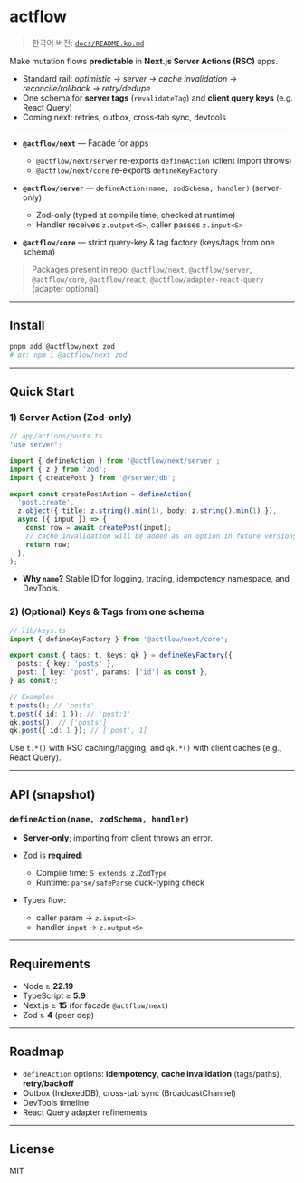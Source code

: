 # actflow

> 한국어 버전: [`docs/README.ko.md`](docs/README.ko.md)

Make mutation flows **predictable** in **Next.js Server Actions (RSC)** apps.

- Standard rail: _optimistic → server → cache invalidation → reconcile/rollback → retry/dedupe_
- One schema for **server tags** (`revalidateTag`) and **client query keys** (e.g. React Query)
- Coming next: retries, outbox, cross-tab sync, devtools

---

- **`@actflow/next`** — Facade for apps
  - `@actflow/next/server` re-exports `defineAction` (client import throws)
  - `@actflow/next/core` re-exports `defineKeyFactory`

- **`@actflow/server`** — `defineAction(name, zodSchema, handler)` (server-only)
  - Zod-only (typed at compile time, checked at runtime)
  - Handler receives `z.output<S>`, caller passes `z.input<S>`

- **`@actflow/core`** — strict query-key & tag factory (keys/tags from one schema)

> Packages present in repo: `@actflow/next`, `@actflow/server`, `@actflow/core`, `@actflow/react`, `@actflow/adapter-react-query` (adapter optional).

---

## Install

```bash
pnpm add @actflow/next zod
# or: npm i @actflow/next zod
```

---

## Quick Start

### 1) Server Action (Zod-only)

```ts
// app/actions/posts.ts
'use server';

import { defineAction } from '@actflow/next/server';
import { z } from 'zod';
import { createPost } from '@/server/db';

export const createPostAction = defineAction(
  'post.create',
  z.object({ title: z.string().min(1), body: z.string().min(1) }),
  async ({ input }) => {
    const row = await createPost(input);
    // cache invalidation will be added as an option in future versions
    return row;
  },
);
```

- **Why `name`?** Stable ID for logging, tracing, idempotency namespace, and DevTools.

### 2) (Optional) Keys & Tags from one schema

```ts
// lib/keys.ts
import { defineKeyFactory } from '@actflow/next/core';

export const { tags: t, keys: qk } = defineKeyFactory({
  posts: { key: 'posts' },
  post: { key: 'post', params: ['id'] as const },
} as const);

// Examples
t.posts(); // 'posts'
t.post({ id: 1 }); // 'post:1'
qk.posts(); // ['posts']
qk.post({ id: 1 }); // ['post', 1]
```

Use `t.*()` with RSC caching/tagging, and `qk.*()` with client caches (e.g., React Query).

---

## API (snapshot)

### `defineAction(name, zodSchema, handler)`

- **Server-only**; importing from client throws an error.
- Zod is **required**:
  - Compile time: `S extends z.ZodType`
  - Runtime: `parse/safeParse` duck-typing check

- Types flow:
  - caller param → `z.input<S>`
  - handler `input` → `z.output<S>`

---

## Requirements

- Node ≥ **22.19**
- TypeScript ≥ **5.9**
- Next.js ≥ **15** (for facade `@actflow/next`)
- Zod ≥ **4** (peer dep)

---

## Roadmap

- `defineAction` options: **idempotency**, **cache invalidation** (tags/paths), **retry/backoff**
- Outbox (IndexedDB), cross-tab sync (BroadcastChannel)
- DevTools timeline
- React Query adapter refinements

---

## License

MIT
